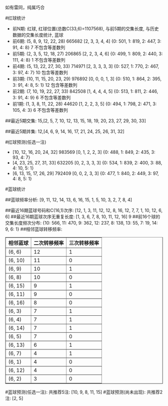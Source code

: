 <!-- 
.. title: 双色球2015128期(2015-11-01)数据分析报告
.. slug: slott-2015128-2015-11-01-report
.. date: 2015-11-02 08:00:00 UTC+08:00
.. tags: Lottery
.. link: 
.. description: 
.. type: text
-->

如有雷同，纯属巧合

<!-- TEASER_END-->

#红球统计

- 前N期: 红球, 红球位置(总数C(33,6)=1107568), 与前5期的交集长度, 与历史数据的交集长度统计, 蓝球
- 前6期: (5, 8, 9, 12, 22, 28) 665682 [2, 3, 3, 4, 4] {0: 501, 1: 819, 2: 447, 3: 91, 4: 8} 7 不包含等差数列
- 前5期: (2, 3, 5, 12, 18, 27) 206865 [2, 2, 3, 4, 6] {0: 499, 1: 809, 2: 440, 3: 111, 4: 8} 1 不包含等差数列
- 前4期: (5, 13, 22, 27, 30, 33) 714971 [2, 3, 3, 3, 3] {0: 527, 1: 770, 2: 467, 3: 97, 4: 7} 10 包含等差数列
- 前3期: (10, 11, 15, 20, 23, 29) 976892 [0, 0, 0, 1, 3] {0: 510, 1: 864, 2: 395, 3: 91, 4: 8, 5: 1} 12 包含等差数列
- 前2期: (7, 10, 19, 22, 27, 33) 842508 [1, 4, 4, 4, 5] {0: 513, 1: 811, 2: 446, 3: 91, 4: 9} 6 不包含等差数列
- 前1期: (1, 3, 8, 11, 22, 28) 44620 [1, 2, 2, 3, 5] {0: 494, 1: 798, 2: 471, 3: 105, 4: 3} 6 不包含等差数列

##最近5期交集:
15,[2, 5, 7, 10, 12, 13, 15, 18, 19, 20, 23, 27, 29, 30, 33]

##最近5期并集:
12,[4, 6, 9, 14, 16, 17, 21, 24, 25, 26, 31, 32]

#红球预测(任选一注)

- [10, 12, 16, 20, 24, 32] 983569 [0, 1, 2, 2, 3] {0: 488, 1: 849, 2: 435, 3: 93, 4: 7}
- [4, 23, 25, 27, 31, 33] 632205 [0, 2, 3, 3, 3] {0: 534, 1: 839, 2: 400, 3: 88, 4: 10, 5: 1}
- [6, 13, 15, 17, 26, 29] 792409 [0, 0, 2, 3, 3] {0: 477, 1: 840, 2: 449, 3: 97, 4: 8, 5: 1}

#蓝球统计

##蓝球频率分析:
[9, 11, 12, 14, 13, 6, 16, 15, 1, 5, 10, 3, 2, 7, 8, 4]

##最近16期蓝球号码和C(16,1)次序:
 [12, 1, 3, 11, 12, 12, 8, 16, 12, 7, 7, 1, 10, 12, 6, 6]
##最近16期蓝球次序无重复长度:
 [1, 3, 6, 7, 8, 10, 11, 12, 16] 9
##前16个球的交集长度频次分布:
{10: 566, 11: 470, 9: 362, 12: 237, 8: 138, 13: 55, 7: 19, 14: 9, 6: 1}
##相邻蓝球转移频率:
 <table border="1" class="table table-striped dataframe">
  <thead>
    <tr style="text-align: right;">
      <th>相邻蓝球</th>
      <th>二次转移频率</th>
      <th>三次转移频率</th>
    </tr>
  </thead>
  <tbody>
    <tr>
      <td>(6, 6)</td>
      <td>12</td>
      <td>1</td>
    </tr>
    <tr>
      <td>(6, 10)</td>
      <td>11</td>
      <td>0</td>
    </tr>
    <tr>
      <td>(6, 9)</td>
      <td>10</td>
      <td>1</td>
    </tr>
    <tr>
      <td>(6, 8)</td>
      <td>10</td>
      <td>0</td>
    </tr>
    <tr>
      <td>(6, 15)</td>
      <td>9</td>
      <td>1</td>
    </tr>
    <tr>
      <td>(6, 11)</td>
      <td>9</td>
      <td>0</td>
    </tr>
    <tr>
      <td>(6, 16)</td>
      <td>8</td>
      <td>0</td>
    </tr>
    <tr>
      <td>(6, 3)</td>
      <td>7</td>
      <td>1</td>
    </tr>
    <tr>
      <td>(6, 4)</td>
      <td>7</td>
      <td>1</td>
    </tr>
    <tr>
      <td>(6, 14)</td>
      <td>7</td>
      <td>1</td>
    </tr>
    <tr>
      <td>(6, 5)</td>
      <td>7</td>
      <td>0</td>
    </tr>
    <tr>
      <td>(6, 13)</td>
      <td>6</td>
      <td>1</td>
    </tr>
    <tr>
      <td>(6, 7)</td>
      <td>4</td>
      <td>1</td>
    </tr>
    <tr>
      <td>(6, 1)</td>
      <td>4</td>
      <td>0</td>
    </tr>
    <tr>
      <td>(6, 12)</td>
      <td>4</td>
      <td>0</td>
    </tr>
    <tr>
      <td>(6, 2)</td>
      <td>3</td>
      <td>0</td>
    </tr>
  </tbody>
</table>
#蓝球预测(任选一注):
共推荐5注: [10, 9, 8, 11, 15]
#蓝球预测(尚未出现):
共推荐2注: [2, 5]

